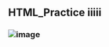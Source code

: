 ## HTML_Practice iiiii
### ![image](https://github.com/user-attachments/assets/4667781f-d140-46bc-8d1b-63db36272670)

 

